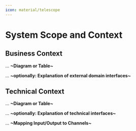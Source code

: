 ```yaml
---
icon: material/telescope
---
```


# System Scope and Context

<!-- See: https://docs.arc42.org/section-3/ -->

## Business Context

... **~Diagram or Table~**

... **~optionally: Explanation of external domain interfaces~**

## Technical Context

... **~Diagram or Table~**

... **~optionally: Explanation of technical interfaces~**

... **~Mapping Input/Output to Channels~**
